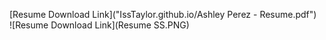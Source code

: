 [Resume Download Link]("IssTaylor.github.io/Ashley Perez - Resume.pdf")  
![Resume Download Link](Resume SS.PNG)
